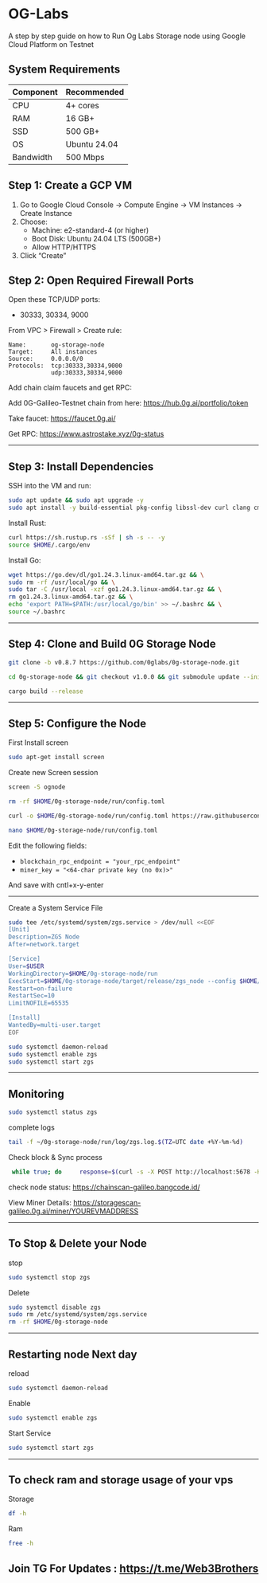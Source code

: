 # OG-Labs
A step by step guide on how to Run Og Labs Storage node using Google Cloud Platform on Testnet

## System Requirements

| Component     | Recommended |
|---------------|-------------|
| CPU           | 4+ cores    |
| RAM           | 16 GB+      |
| SSD           | 500 GB+     |
| OS            | Ubuntu 24.04|
| Bandwidth     | 500 Mbps    |

## Step 1: Create a GCP VM

1. Go to Google Cloud Console → Compute Engine → VM Instances → Create Instance
2. Choose:
   - Machine: e2-standard-4 (or higher)
   - Boot Disk: Ubuntu 24.04 LTS (500GB+)
   - Allow HTTP/HTTPS
3. Click “Create”

## Step 2: Open Required Firewall Ports

Open these TCP/UDP ports:

- 30333, 30334, 9000

From VPC > Firewall > Create rule:

```
Name:       og-storage-node
Target:     All instances
Source:     0.0.0.0/0
Protocols:  tcp:30333,30334,9000
            udp:30333,30334,9000
```
Add chain claim faucets and get RPC:

Add 0G-Galileo-Testnet chain from here: https://hub.0g.ai/portfolio/token

Take faucet: https://faucet.0g.ai/

Get RPC: https://www.astrostake.xyz/0g-status

---

##  Step 3: Install Dependencies

SSH into the VM and run:

```bash
sudo apt update && sudo apt upgrade -y
sudo apt install -y build-essential pkg-config libssl-dev curl clang cmake screen git unzip
```
Install Rust:

```bash
curl https://sh.rustup.rs -sSf | sh -s -- -y
source $HOME/.cargo/env
```

Install Go:

```bash
wget https://go.dev/dl/go1.24.3.linux-amd64.tar.gz && \
sudo rm -rf /usr/local/go && \
sudo tar -C /usr/local -xzf go1.24.3.linux-amd64.tar.gz && \
rm go1.24.3.linux-amd64.tar.gz && \
echo 'export PATH=$PATH:/usr/local/go/bin' >> ~/.bashrc && \
source ~/.bashrc
```
---

##  Step 4: Clone and Build 0G Storage Node

```bash
git clone -b v0.8.7 https://github.com/0glabs/0g-storage-node.git
```
```bash
cd 0g-storage-node && git checkout v1.0.0 && git submodule update --init
```
```bash
cargo build --release
```
---

##  Step 5: Configure the Node

First Install screen 
```bash
sudo apt-get install screen
```

Create new Screen session 
```bash
screen -S ognode
``` 

```bash
rm -rf $HOME/0g-storage-node/run/config.toml
```

```bash
curl -o $HOME/0g-storage-node/run/config.toml https://raw.githubusercontent.com/Shahzuby/0glab-storage-node-guide/main/config.toml
```

```bash
nano $HOME/0g-storage-node/run/config.toml
```

Edit the following fields:

- `blockchain_rpc_endpoint = "your_rpc_endpoint"`
- `miner_key = "<64-char private key (no 0x)>"`

And save with cntl+x-y-enter 

---
Create a System Service File
```bash
sudo tee /etc/systemd/system/zgs.service > /dev/null <<EOF
[Unit]
Description=ZGS Node
After=network.target

[Service]
User=$USER
WorkingDirectory=$HOME/0g-storage-node/run
ExecStart=$HOME/0g-storage-node/target/release/zgs_node --config $HOME/0g-storage-node/run/config.toml
Restart=on-failure
RestartSec=10
LimitNOFILE=65535

[Install]
WantedBy=multi-user.target
EOF
```

```bash
sudo systemctl daemon-reload
sudo systemctl enable zgs
sudo systemctl start zgs
```
---

##  Monitoring

```bash
sudo systemctl status zgs
```

complete logs
```bash
tail -f ~/0g-storage-node/run/log/zgs.log.$(TZ=UTC date +%Y-%m-%d)
```

Check block & Sync process
```bash
 while true; do     response=$(curl -s -X POST http://localhost:5678 -H "Content-Type: application/json" -d '{"jsonrpc":"2.0","method":"zgs_getStatus","params":[],"id":1}');     logSyncHeight=$(echo $response | jq '.result.logSyncHeight');     connectedPeers=$(echo $response | jq '.result.connectedPeers');     echo -e "logSyncHeight: \033[32m$logSyncHeight\033[0m, connectedPeers: \033[34m$connectedPeers\033[0m";     sleep 5; done
```


check node status: https://chainscan-galileo.bangcode.id/

View Miner Details: https://storagescan-galileo.0g.ai/miner/YOUREVMADDRESS

---
## To Stop & Delete your Node
stop 
```bash
sudo systemctl stop zgs
```
Delete
```bash
sudo systemctl disable zgs
sudo rm /etc/systemd/system/zgs.service
rm -rf $HOME/0g-storage-node
```
---
## Restarting node Next day
reload
```bash
sudo systemctl daemon-reload
```
Enable 
```bash
sudo systemctl enable zgs
```
Start Service
```bash
sudo systemctl start zgs
```
---
## To check ram and storage usage of your vps 
Storage
```bash
df -h
```
Ram
```bash
free -h
```

## Join TG For Updates : https://t.me/Web3Brothers


